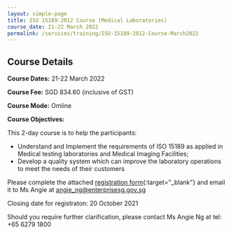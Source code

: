 ```yaml
---
layout: simple-page
title: ISO 15189:2012 Course (Medical Laboratories)
course_date: 21-22 March 2022
permalink: /services/training/ISO-15189-2012-Course-March2022
---
```


## Course Details
**Course Dates:** 21-22 March 2022

**Course Fee:** SGD 834.60 (inclusive of GST) 
 
**Course Mode:** Omline

**Course Objectives:**

This 2-day course is to help the participants:
* Understand and Implement the requirements of ISO 15189 as applied in Medical testing laboratories and Medical Imaging Facilities;
* Develop a quality system which can improve the laboratory operations to meet the needs of their customers
 
Please complete the attached [registration form](/files/registration-forms/xxx.docx){:target="_blank"} and email it to Ms Angie at <angie_ng@enterprisesg.gov.sg>

Closing date for registraton:  20 October 2021
  
Should you require further clarification, please contact Ms Angie Ng at tel: +65 6279 1800 
